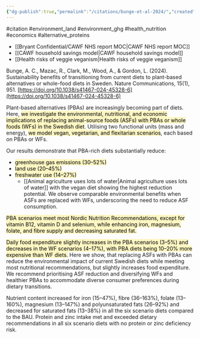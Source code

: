 ```yaml
---
{"dg-publish":true,"permalink":"/citations/bunge-et-al-2024/","created":"2025-10-23T17:42:45.985+01:00","updated":"2025-10-23T17:42:45.986+01:00"}
---
```


#citation #environment_land #environment_ghg  #health_nutrition  #economics #alternative_proteins 

- [[Bryant Confidential/CAWF NHS report MOC\|CAWF NHS report MOC]] 
- [[CAWF household savings model\|CAWF household savings model]]
- [[Health risks of veggie veganism\|Health risks of veggie veganism]]

Bunge, A. C., Mazac, R., Clark, M., Wood, A., & Gordon, L. (2024). Sustainability benefits of transitioning from current diets to plant-based alternatives or whole-food diets in Sweden. Nature Communications, 15(1), 951. [https://doi.org/10.1038/s41467-024-45328-6](https://doi.org/10.1038/s41467-024-45328-6)

Plant-based alternatives (PBAs) are increasingly becoming part of diets. Here, <mark style="background: #FFF3A3A6;">we investigate the environmental, nutritional, and economic implications of replacing animal-source foods (ASFs) with PBAs or whole foods (WFs) in the Swedish diet</mark>. Utilising two functional units (mass and energy), <mark style="background: #FFF3A3A6;">we model vegan, vegetarian, and flexitarian scenarios</mark>, each based on PBAs or WFs. 

Our results demonstrate that PBA-rich diets substantially reduce:
- <mark style="background: #FFF3A3A6;">greenhouse gas emissions (30–52%)</mark>
- <mark style="background: #FFF3A3A6;">land use (20–45%)</mark>
- <mark style="background: #FFF3A3A6;">freshwater use (14–27%)</mark>
	- [[Animal agriculture uses lots of water\|Animal agriculture uses lots of water]]
with the vegan diet showing the highest reduction potential. We observe comparable environmental benefits when ASFs are replaced with WFs, underscoring the need to reduce ASF consumption. 

<mark style="background: #FFF3A3A6;">PBA scenarios meet most Nordic Nutrition Recommendations, except for vitamin B12, vitamin D and selenium, while enhancing iron, magnesium, folate, and fibre supply and decreasing saturated fat. </mark>

<mark style="background: #FFF3A3A6;">Daily food expenditure slightly increases in the PBA scenarios (3–5%) and decreases in the WF scenarios (4–17%), with PBA diets being 10–20% more expensive than WF diets.</mark> Here we show, that replacing ASFs with PBAs can reduce the environmental impact of current Swedish diets while meeting most nutritional recommendations, but slightly increases food expenditure. We recommend prioritising ASF reduction and diversifying WFs and healthier PBAs to accommodate diverse consumer preferences during dietary transitions.

Nutrient content increased for iron (15–47%), fibre (36–163%), folate (13–160%), magnesium (13–147%) and polyunsaturated fats (26–92%) and decreased for saturated fats (13–38%) in all the six scenario diets compared to the BAU. Protein and zinc intake met and exceeded dietary recommendations in all six scenario diets with no protein or zinc deficiency risk.